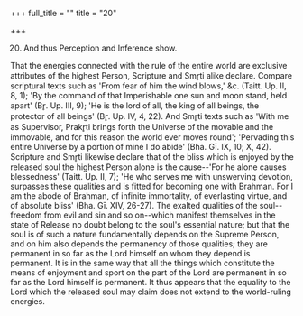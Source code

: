 +++
full_title = ""
title = "20"

+++


20. And thus Perception and Inference show.

That the energies connected with the rule of the entire world are exclusive attributes of the highest Person, Scripture and Smr̥ti alike declare. Compare scriptural texts such as 'From fear of him the wind blows,' &c. (Taitt. Up. II, 8, 1); 'By the command of that Imperishable one sun and moon stand, held apart' (Br̥. Up. III, 9); 'He is the lord of all, the king of all beings, the protector of all beings' (Br̥. Up. IV, 4, 22). And Smr̥ti texts such as 'With me as Supervisor, Prakr̥ti brings forth the Universe of the movable and the immovable, and for this reason the world ever moves round'; 'Pervading this entire Universe by a portion of mine I do abide' (Bha. Gī. IX, 10; X, 42). Scripture and Smr̥ti likewise declare that of the bliss which is enjoyed by the released soul the highest Person alone is the cause--'For he alone causes blessedness' (Taitt. Up. II, 7); 'He who serves me with unswerving devotion, surpasses these qualities and is fitted for becoming one with Brahman. For I am the abode of Brahman, of infinite immortality, of everlasting virtue, and of absolute bliss' (Bha. Gī. XIV, 26-27). The exalted qualities of the soul--freedom from evil and sin and so on--which manifest themselves in the state of Release no doubt belong to the soul's essential nature; but that the soul is of such a nature fundamentally depends on the Supreme Person, and on him also depends the permanency of those qualities; they are permanent in so far as the Lord himself on whom they depend is permanent. It is in the same way that all the things which constitute the means of enjoyment and sport on the part of the Lord are permanent in so far as the Lord himself is permanent. It thus appears that the equality to the Lord which the released soul may claim does not extend to the world-ruling energies.

